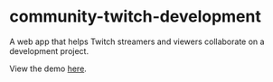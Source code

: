 # community-twitch-development

A web app that helps Twitch streamers and viewers collaborate on a development project.

View the demo [here](http://community-twitch-development.herokuapp.com/).
